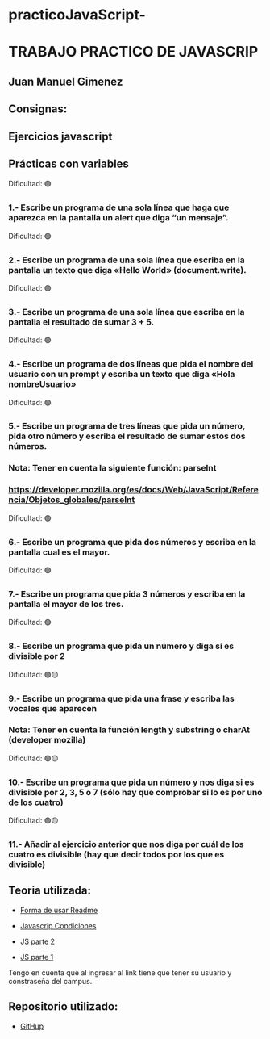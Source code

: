 # practicoJavaScript-
# TRABAJO PRACTICO DE JAVASCRIP
## Juan Manuel Gimenez

## Consignas:
## Ejercicios javascript
## Prácticas con variables


Dificultad:  🟢
### 1.- Escribe un programa de una sola línea que haga que aparezca en la pantalla un alert que diga “un mensaje”.
Dificultad:  🟢
### 2.- Escribe un programa de una sola línea que escriba en la pantalla un texto que diga «Hello World» (document.write).
Dificultad:  🟢
### 3.- Escribe un programa de una sola línea que escriba en la pantalla el resultado de sumar 3 + 5.
Dificultad:  🟢
### 4.- Escribe un programa de dos líneas que pida el nombre del usuario con un prompt y escriba un texto que diga «Hola nombreUsuario»
Dificultad:  🟢
### 5.- Escribe un programa de tres líneas que pida un número, pida otro número y escriba el resultado de sumar estos dos números.
### Nota: Tener en cuenta la siguiente función: parseInt
### https://developer.mozilla.org/es/docs/Web/JavaScript/Referencia/Objetos_globales/parseInt
Dificultad:  🟢
### 6.- Escribe un programa que pida dos números y escriba en la pantalla cual es el mayor.
Dificultad:  🟢
### 7.- Escribe un programa que pida 3 números y escriba en la pantalla el mayor de los tres.
Dificultad:  🟢
### 8.- Escribe un programa que pida un número y diga si es divisible por 2
Dificultad:  🟢🟡 
### 9.- Escribe un programa que pida una frase y escriba las vocales que aparecen
### Nota: Tener en cuenta la función length y substring o charAt (developer mozilla)
Dificultad:  🟢🟡
### 10.- Escribe un programa que pida un número y nos diga si es divisible por 2, 3, 5 o 7 (sólo hay que comprobar si lo es por uno de los cuatro)
Dificultad:  🟢🟡
### 11.- Añadir al ejercicio anterior que nos diga por cuál de los cuatro es divisible (hay que decir todos por los que es divisible)

## Teoria utilizada: 
- [Forma de usar Readme](https://gist.github.com/earias08/082a432a819eae5dbb8f1a9f878f14c1)

- [Javascrip Condiciones](https://campus.rollingcodeschool.com/mod/forum/view.php?id=21693)

- [JS parte 2](https://campus.rollingcodeschool.com/mod/url/view.php?id=21692)

- [JS parte 1](https://campus.rollingcodeschool.com/mod/url/view.php?id=21691)

Tengo en cuenta que al ingresar al link tiene que tener su usuario y constraseña del campus.

## Repositorio utilizado: 
- [GitHup](https://github.com/juanmakorn/practicoJavaScript-.git)

